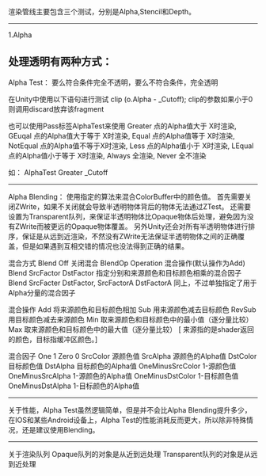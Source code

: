 渲染管线主要包含三个测试，分别是Alpha,Stencil和Depth。

------------------------------------------------------------
1.Alpha

处理透明有两种方式：
------------------------------------------------------------
Alpha Test：
要么符合条件完全不透明，要么不符合条件，完全透明


在Unity中使用以下语句进行测试
clip (o.Alpha - _Cutoff);
clip的参数如果小于0则调用discard放弃该fragment

也可以使用Pass标签AlphaTest来使用
Greater  点的Alpha值大于 X时渲染,          
GEuqal   点的Alpha值大于等于 X时渲染,
Equal    点的Alpha值等于 X时渲染,
NotEqual 点的Alpha值不等于X时渲染,
Less     点的Alpha值小于 X时渲染,
LEqual   点的Alpha值小于等于 X时渲染,
Always   全渲染,
Never    全不渲染

如：
AlphaTest Greater _Cutoff

------------------------------------------------------------
Alpha Blending：
使用指定的算法来混合ColorBuffer中的颜色值。
首先需要关闭ZWrite，如果不关闭就会导致半透明物体背后的物体无法通过ZTest。
还需要设置为Transparent队列，来保证半透明物体比Opaque物体后处理，避免因为没有ZWrite而被更远的Opaque物体覆盖。
另外Unity还会对所有半透明物体进行排序，保证是从远到近渲染，不然没有ZWrite无法保证半透明物体之间的正确覆盖，但是如果遇到互相交错的情况也没法得到正确的结果。

混合方式
Blend Off  关闭混合
BlendOp Operation 混合操作(默认操作为Add)
Blend SrcFactor DstFactor  指定分别和来源颜色和目标颜色相乘的混合因子
Blend SrcFacter DstFactor, SrcFactorA  DstFactorA  同上，不过单独指定了用于Alpha分量的混合因子


混合操作
Add 将来源颜色和目标颜色相加
Sub 用来源颜色减去目标颜色
RevSub 用目标颜色减去来源颜色
Min 取来源颜色和目标颜色中的最小值（逐分量比较）
Max 取来源颜色和目标颜色中的最大值（逐分量比较）
[ 来源指的是shader返回的颜色，目标指缓冲区颜色。]


混合因子
One	 1
Zero 0
SrcColor	源颜色值
SrcAlpha	源颜色的Alpha值
DstColor	目标颜色值
DstAlpha	目标颜色的Alpha值
OneMinusSrcColor	1-源颜色值
OneMinusSrcAlpha	1-源颜色的Alpha值
OneMinusDstColor	1-目标颜色值
OneMinusDstAlpha	1-目标颜色的Alpha值


------------------------------------------------------------
关于性能，Alpha Test虽然逻辑简单，但是并不会比Alpha Blending提升多少，在IOS和某些Android设备上，Alpha Test的性能消耗反而更大，所以除非特殊情况，还是建议使用Blending。


------------------------------------------------------------
关于渲染队列
Opaque队列的对象是从近到远处理
Transparent队列的对象是从远到近处理




